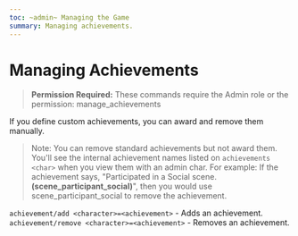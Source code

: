 ```yaml
---
toc: ~admin~ Managing the Game
summary: Managing achievements.
---
```

# Managing Achievements

> **Permission Required:** These commands require the Admin role or the permission: manage\_achievements

If you define custom achievements, you can award and remove them manually.

> Note: You can remove standard achievements but not award them.  You'll see the internal achievement names listed on `achievements <char>` when you view them with an admin char.  For example: If the achievement says, "Participated in a Social scene.  **(scene\_participant\_social)**", then you would use scene\_participant\_social to remove the achievement.

`achievement/add <character>=<achievement>` - Adds an achievement.
`achievement/remove <character>=<achievement>` - Removes an achievement.